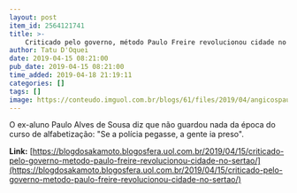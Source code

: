```yaml
---
layout: post
item_id: 2564121741
title: >-
    Criticado pelo governo, método Paulo Freire revolucionou cidade no sertão
author: Tatu D'Oquei
date: 2019-04-15 08:21:00
pub_date: 2019-04-15 08:21:00
time_added: 2019-04-18 21:19:11
categories: []
tags: []
image: https://conteudo.imguol.com.br/blogs/61/files/2019/04/angicospauloalves-615x300.jpg
---
```


O ex-aluno Paulo Alves de Sousa diz que não guardou nada da época do curso de alfabetização: "Se a polícia pegasse, a gente ia preso".

**Link:** [https://blogdosakamoto.blogosfera.uol.com.br/2019/04/15/criticado-pelo-governo-metodo-paulo-freire-revolucionou-cidade-no-sertao/](https://blogdosakamoto.blogosfera.uol.com.br/2019/04/15/criticado-pelo-governo-metodo-paulo-freire-revolucionou-cidade-no-sertao/)

